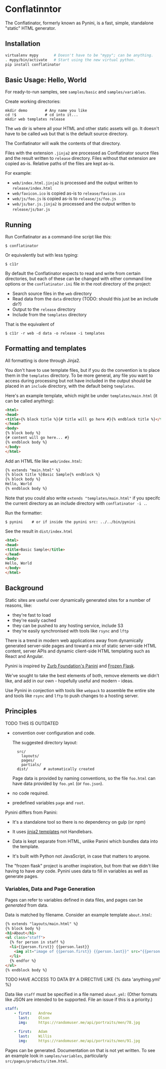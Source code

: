 # Conflatinntor

The Conflatinator, formerly known as Pynini, is a fast, simple, standalone "static" HTML generator.


## Installation

```bash
virtualenv mypy       # Doesn't have to be "mypy"; can be anything.
. mypy/bin/activate   # Start using the new virtual python.
pip install conflatinator
```


## Basic Usage: Hello, World

For ready-to-run samples, see ``samples/basic`` and ``samples/variables``.
 
Create working directories:

    mkdir demo        # Any name you like
    cd !$             # cd into it...
    mkdir web templates release

The `web` dir is where all your HTML and other static assets will go.
It doesn't have to be called `web` but that is the default source directory.

The Conflatinator will walk the contents of that directory. 

Files with the extension `.jinja2` are processed as Conflatinator source files
and the result written to `release` directory. Files without that extension are
copied as-is. Relative paths of the files are kept as-is.

For example:

- `web/index.html.jinja2` is processed and the output written to `release/index.html`
- `web/favicon.ico` is copied as-is to `release/favicon.ico`
- `web/js/foo.js` is copied as-is to `release/js/foo.js`
- `web/js/bar.js.jinja2` is processed and the output written to `release/js/bar.js`


## Running

Run Conflatinator as a command-line script like this:

    $ conflatinator
    
Or equivalently but with less typing:

    $ c11r
    
By default the Conflatinator expects to read and write from certain directories,
but each of these can be changed with either command line options or the
`conflatinator.ini` file in the root directory of the project:

- Search source files in the `web` directory
- Read data from the `data` directory (TODO: should this just be an include dir?)
- Output to the `release` directory
- Include from the `templates` directory
 
That is the equivalent of

    $ c11r -r web -d data -o release -i templates

 
## Formatting and templates

All formatting is done through Jinja2.

You don't have to use template files, but if you do the convention is to place them
in the `templates` directory. To be more general, any file you want to access during
processing but not have included in the output should be placed in an `include`
directory, with the default being `templates`.
 
Here's an example template, which might be under `templates/main.html` (it can be
called anything):

```html
<html>
<head>
<title>{% block title %}{# title will go here #}{% endblock title %}</title>
</head>
<body>
{% block body %}
{# content will go here... #}
{% endblock body %}
</body>
</html>
```

Add an HTML file like ``web/index.html``:

```html
{% extends "main.html" %}
{% block title %}Basic Sample{% endblock %}
{% block body %}
Hello, World
{% endblock body %}
```

Note that you could also write `extends "templates/main.html"` if you specifc the current
directory as an include directory with `conflatinator -i .`.

Run the formatter:

    $ pynini    # or if inside the pynini src: ../../bin/pynini

See the result in ``dist/index.html``

```html
<html>
<head>
<title>Basic Sample</title>
</head>
<body>
Hello, World
</body>
</html>
```


## Background

Static sites are useful over dynamically generated sites for a number 
of reasons, like:

- they're fast to load
- they're easily cached
- they can be pushed to any hosting service, include S3
- they're easily synchronised with tools like ``rsync`` and ``lftp``
 
There is a trend in modern web applications away from dynamically
generated server-side pages and toward a mix of static server-side
HTML content, server APIs and dynamic client-side HTML templating such
as React and Angular.

Pynini is inspired by [Zurb Foundation's Panini](http://foundation.zurb.com/sites/docs/panini.html)
and [Frozen Flask](http://pythonhosted.org/Frozen-Flask/).

We've sought to take the best elements of both, remove elements we didn't like,
and add in our own - hopefully useful and modern - ideas.

Use Pynini in conjection with tools like ``webpack`` to assemble the entire site
and tools like ``rsync`` and ``lftp`` to push changes to a hosting server.


## Principles

TODO THIS IS OUTDATED

- convention over configuration and code.

  The suggested directory layout:

        src/
          layouts/
          pages/
          partials/
        dist/       # automatically created
    
  Page data is provided by naming conventions, so the file ``foo.html``
  can have data provided by ``foo.yml`` (or ``foo.json``).
  
- no code required.

- predefined variables ``page`` and ``root``.


Pynini differs from Panini:

- It's a standalone tool so there is no dependency on gulp (or npm)

- It uses [jinja2 templates](http://jinja.pocoo.org/docs/dev/) not Handlebars.

- Data is kept separate from HTML, unlike Panini which bundles data into the template.

- It's built with Python not JavaScript, in case that matters to anyone.

The "frozen flask" project is another inspiration, but from that we didn't like
having to have *any* code. Pynini uses data to fill in variables as well as generate
pages.


### Variables, Data and Page Generation

Pages can refer to variables defined in data files, and pages can be *generated* from data.

Data is matched by filename. Consider an example template ``about.html``:

```html
{% extends "layouts/main.html" %}
{% block body %}
<h1>About</h1>
<ul class="staff">
  {% for person in staff %}
  <li>{{person.first}} {{person.last}}
    <img alt="image of {{person.first}} {{person.last}}" src="{{person.img}}">
  </li>
  {% endfor %}
</ul>
{% endblock body %}
```

TODO HAVE ACCESS TO DATA BY A DIRECTIVE LIKE {% data 'anything.yml' %}

Data like ``staff`` must be specified in a file named ``about.yml``: (Other formats like
JSON are intended to be supported. File an issue if this is a priority.)

```yml
staff:
    - first:   Andrew
      last:    Olson
      img:     https://randomuser.me/api/portraits/men/78.jpg

    - first:   Adam
      last:    Willis
      img:     https://randomuser.me/api/portraits/men/91.jpg
```

Pages can be generated. Documentation on that is not yet written. To see an example
look in ``samples/variables``, particularly ``src/pages/products/item.html``.

